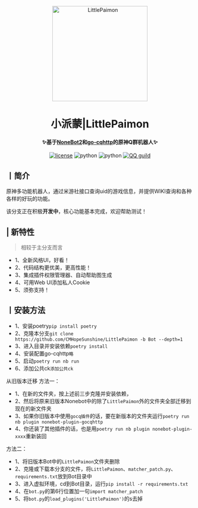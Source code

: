 <p align="center" >
  <a href="https://github.com/CMHopeSunshine/LittlePaimon/tree/nonebot2"><img src="http://static.cherishmoon.fun/LittlePaimon/readme/logo.png" width="256" height="256" alt="LittlePaimon"></a>
</p>
<h1 align="center">小派蒙|LittlePaimon</h1>
<h4 align="center">✨基于<a href="https://github.com/nonebot/nonebot2" target="_blank">NoneBot2</a>和<a href="https://github.com/Mrs4s/go-cqhttp" target="_blank">go-cqhttp</a>的原神Q群机器人✨</h4>

<p align="center">
    <a href="https://cdn.jsdelivr.net/gh/CMHopeSunshine/LittlePaimon@master/LICENSE"><img src="https://img.shields.io/github/license/CMHopeSunshine/LittlePaimon" alt="license"></a>
    <img src="https://img.shields.io/badge/Python-3.8+-yellow" alt="python">
    <img src="https://img.shields.io/badge/Nonebot-2.0.0b4-green" alt="python">
    <a href="https://qun.qq.com/qqweb/qunpro/share?_wv=3&_wwv=128&inviteCode=MmWrI&from=246610&biz=ka"><img src="https://img.shields.io/badge/QQ频道交流-尘世闲游-blue?style=flat-square" alt="QQ guild"></a>
</p>

## 丨简介

原神多功能机器人，通过米游社接口查询uid的游戏信息，并提供WIKI查询和各种各样的好玩的功能。

该分支正在积极**开发中**，核心功能基本完成，欢迎帮助测试！

## | 新特性
> 相较于主分支而言
- 1、全新风格UI，好看！
- 2、代码结构更优美，更高性能！
- 3、集成插件权限管理器、自动帮助图生成
- 4、可用Web UI添加私人Cookie
- 5、须弥支持！

## 丨安装方法

- 1、安装poetry`pip install poetry`
- 2、克隆本分支`git clone https://github.com/CMHopeSunshine/LittlePaimon -b Bot --depth=1`
- 3、进入目录并安装依赖`poetry install`
- 4、安装配置go-cqhttp`略`
- 5、启动`poetry run nb run`
- 6、添加公共ck`添加公共ck`

从旧版本迁移
方法一：
- 1、在新的文件夹，按上述前三步克隆并安装依赖，
- 2、然后将原来旧版本Nonebot中的除了`LittlePaimon`外的文件夹全部迁移到现在的新文件夹
- 3、如果你旧版本中使用`gocq插件`的话，要在新版本的文件夹运行`poetry run nb plugin nonebot-plugin-gocqhttp`
- 4、你还装了其他插件的话，也是用`poetry run nb plugin nonebot-plugin-xxxx`重新装回

方法二：
- 1、将旧版本Bot中的`LittlePaimon`文件夹删除
- 2、克隆或下载本分支的文件，将`LittlePaimon`、`matcher_patch.py`、`requirements.txt`放到Bot目录中
- 3、进入虚拟环境，cd到Bot目录，运行`pip install -r requirements.txt`
- 4、在`bot.py`的第6行位置加一句`import matcher_patch`
- 5、将`bot.py`的`load_plugins('LittlePaimon')`的s去掉